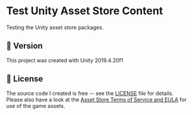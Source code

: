 # Test Unity Asset Store Content

Testing the Unity asset store packages.

## :memo: Version

This project was created with Unity 2019.4.20f1

## :page_with_curl: License

The source code I created is free -- see the [LICENSE](LICENSE) file for details.  
Please also have a look at the [Asset Store Terms of Service and EULA](https://unity3d.com/legal/as_terms) for use of the game assets.
